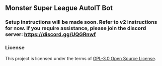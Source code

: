 ## Monster Super League AutoIT Bot

### Setup instructions will be made soon. Refer to v2 instructions for now. If you require assistance, please join the discord server: https://discord.gg/UQGRnwf

### License

This project is licensed under the terms of [GPL-3.0 Open Source License](https://github.com/GkevinOD/msl-bot/blob/master/LICENSE).
